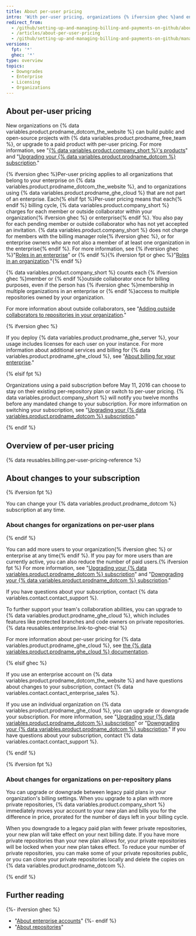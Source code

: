 ```yaml
---
title: About per-user pricing
intro: 'With per-user pricing, organizations {% ifversion ghec %}and enterprises {% endif %}pay based on team size to access advanced collaboration and management tools for teams, and optionally, security, compliance, and deployment controls.'
redirect_from:
  - /github/setting-up-and-managing-billing-and-payments-on-github/about-per-user-pricing
  - /articles/about-per-user-pricing
  - /github/setting-up-and-managing-billing-and-payments-on-github/managing-billing-for-your-github-account/about-per-user-pricing
versions:
  fpt: '*'
  ghec: '*'
type: overview
topics:
  - Downgrades
  - Enterprise
  - Licensing
  - Organizations
---
```


## About per-user pricing

New organizations on {% data variables.product.prodname_dotcom_the_website %} can build public and open-source projects with {% data variables.product.prodname_free_team %}, or upgrade to a paid product with per-user pricing. For more information, see "[{% data variables.product.company_short %}'s products](/get-started/learning-about-github/githubs-products)" and "[Upgrading your {% data variables.product.prodname_dotcom %} subscription](/billing/managing-billing-for-your-github-account/upgrading-your-github-subscription)."

{% ifversion ghec %}Per-user pricing applies to all organizations that belong to your enterprise on {% data variables.product.prodname_dotcom_the_website %}, and to organizations using  {% data variables.product.prodname_ghe_cloud %} that are not part of an enterprise. Each{% elsif fpt %}Per-user pricing means that each{% endif %} billing cycle, {% data variables.product.company_short %} charges for each member or outside collaborator within your organization{% ifversion ghec %} or enterprise{% endif %}. You also pay for each pending member or outside collaborator who has not yet accepted an invitation. {% data variables.product.company_short %} does not charge for members with the billing manager role{% ifversion ghec %}, or for enterprise owners who are not also a member of at least one organization in the enterprise{% endif %}. For more information, see {% ifversion ghec %}"[Roles in an enterprise](/admin/user-management/managing-users-in-your-enterprise/roles-in-an-enterprise)" or {% endif %}{% ifversion fpt or ghec %}"[Roles in an organization](/organizations/managing-peoples-access-to-your-organization-with-roles/roles-in-an-organization)."{% endif %}

{% data variables.product.company_short %} counts each {% ifversion ghec %}member or {% endif %}outside collaborator once for billing purposes, even if the person has {% ifversion ghec %}membership in multiple organizations in an enterprise or {% endif %}access to multiple repositories owned by your organization.

For more information about outside collaborators, see "[Adding outside collaborators to repositories in your organization](/organizations/managing-access-to-your-organizations-repositories/adding-outside-collaborators-to-repositories-in-your-organization)."

{% ifversion ghec %}
  
If you deploy {% data variables.product.prodname_ghe_server %}, your usage includes licenses for each user on your instance. For more information about additional services and billing for {% data variables.product.prodname_ghe_cloud %}, see "[About billing for your enterprise](/billing/managing-billing-for-your-github-account/about-billing-for-your-enterprise)."

{% elsif fpt %}

Organizations using a paid subscription before May 11, 2016 can choose to stay on their existing per-repository plan or switch to per-user pricing. {% data variables.product.company_short %} will notify you twelve months before any mandated change to your subscription. For more information on switching your subscription, see "[Upgrading your {% data variables.product.prodname_dotcom %} subscription](/billing/managing-billing-for-your-github-account/upgrading-your-github-subscription)."

{% endif %}

## Overview of per-user pricing

{% data reusables.billing.per-user-pricing-reference %}

## About changes to your subscription

{% ifversion fpt %}

You can change your {% data variables.product.prodname_dotcom %} subscription at any time.

### About changes for organizations on per-user plans

{% endif %}

You can add more users to your organization{% ifversion ghec %} or enterprise at any time{% endif %}. If you pay for more users than are currently active, you can also reduce the number of paid users.{% ifversion fpt %} For more information, see "[Upgrading your {% data variables.product.prodname_dotcom %} subscription](/billing/managing-billing-for-your-github-account/upgrading-your-github-subscription)" and "[Downgrading your {% data variables.product.prodname_dotcom %} subscription](/billing/managing-billing-for-your-github-account/downgrading-your-github-subscription)."

If you have questions about your subscription, contact {% data variables.contact.contact_support %}.

To further support your team's collaboration abilities, you can upgrade to {% data variables.product.prodname_ghe_cloud %}, which includes features like protected branches and code owners on private repositories. {% data reusables.enterprise.link-to-ghec-trial %}

For more information about per-user pricing for {% data variables.product.prodname_ghe_cloud %}, see [the {% data variables.product.prodname_ghe_cloud %} documentation](/enterprise-cloud@latest/billing/managing-billing-for-your-github-account/about-per-user-pricing).

{% elsif ghec %}

If you use an enterprise account on {% data variables.product.prodname_dotcom_the_website %} and have questions about changes to your subscription, contact {% data variables.contact.contact_enterprise_sales %}.

If you use an individual organization on {% data variables.product.prodname_ghe_cloud %}, you can upgrade or downgrade your subscription. For more information, see "[Upgrading your {% data variables.product.prodname_dotcom %} subscription](/billing/managing-billing-for-your-github-account/upgrading-your-github-subscription)" or "[Downgrading your {% data variables.product.prodname_dotcom %} subscription](/billing/managing-billing-for-your-github-account/downgrading-your-github-subscription)." If you have questions about your subscription, contact {% data variables.contact.contact_support %}.

{% endif %}

{% ifversion fpt %}

### About changes for organizations on per-repository plans

You can upgrade or downgrade between legacy paid plans in your organization's billing settings. When you upgrade to a plan with more private repositories, {% data variables.product.company_short %} immediately moves your account to your new plan and bills you for the difference in price, prorated for the number of days left in your billing cycle.

When you downgrade to a legacy paid plan with fewer private repositories, your new plan will take effect on your next billing date. If you have more private repositories than your new plan allows for, your private repositories will be locked when your new plan takes effect. To reduce your number of private repositories, you can make some of your private repositories public, or you can clone your private repositories locally and delete the copies on {% data variables.product.prodname_dotcom %}.

{% endif %}

## Further reading

{%- ifversion ghec %}
- "[About enterprise accounts](/admin/overview/about-enterprise-accounts)"
{%- endif %}
- "[About repositories](/repositories/creating-and-managing-repositories/about-repositories#about-repository-visibility)"
